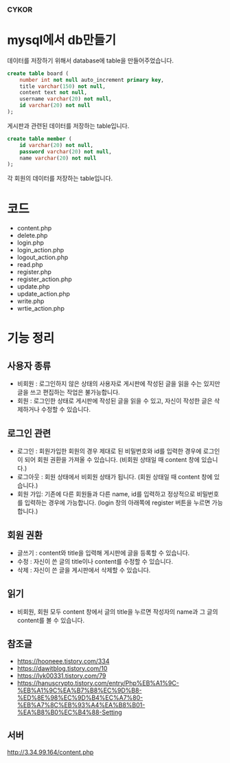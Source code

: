 ### CYKOR
# mysql에서 db만들기
데이터를 저장하기 위해서 database에 table을 만들어주었습니다.
```sql
create table board (
    number int not null auto_increment primary key,
    title varchar(150) not null,
    content text not null,
    username varchar(20) not null,
    id varchar(20) not null
);
```
게시판과 관련된 데이터를 저장하는 table입니다.

```sql
create table member (
    id varchar(20) not null,
    password varchar(20) not null,
    name varchar(20) not null
);
```
각 회원의 데이터를 저장하는 table입니다.

# 코드
- content.php
- delete.php
- login.php
- login_action.php
- logout_action.php
- read.php
- register.php
- register_action.php
- update.php
- update_action.php
- write.php
- wrtie_action.php

# 기능 정리
## 사용자 종류
- 비회원 : 로그인하지 않은 상태의 사용자로 게시판에 작성된 글을 읽을 수는 있지만 글을 쓰고 편집하는 작업은 불가능합니다.
- 회원 : 로그인한 상태로 게시판에 작성된 글을 읽을 수 있고, 자신이 작성한 글은 삭제하거나 수정할 수 있습니다.  

## 로그인 관련
- 로그인 : 회원가입한 회원의 경우 제대로 된 비밀번호와 id를 입력한 경우에 로그인이 되어 회원 권환을 가져올 수 있습니다. (비회원 상태일 때 content 창에 있습니다.)
- 로그아웃 : 회원 상태에서 비회원 상태가 됩니다. (회원 상태일 때 content 창에 있습니다.)
- 회원 가입: 기존에 다른 회원들과 다른 name, id를 입력하고 정상적으로 비밀번호를 입력하는 경우에 가능합니다. (login 창의 아래쪽에 register 버튼을 누르면 가능합니다.)

## 회원 권환
- 글쓰기 : content와 title을 입력해 게시판에 글을 등록할 수 있습니다.
- 수정 : 자신이 쓴 글의 title이나 content를 수정할 수 있습니다.
- 삭제 : 자신이 쓴 글을 게시판에서 삭제할 수 있습니다.

## 읽기
- 비회원, 회원 모두 content 창에서 글의 title을 누르면 작성자의 name과 그 글의 content를 볼 수 있습니다.

## 참조글
- https://hooneee.tistory.com/334
- https://dawitblog.tistory.com/10
- https://lyk00331.tistory.com/79
- https://hanuscrypto.tistory.com/entry/Php%EB%A1%9C-%EB%A1%9C%EA%B7%B8%EC%9D%B8-%ED%8E%98%EC%9D%B4%EC%A7%80-%EB%A7%8C%EB%93%A4%EA%B8%B01-%EA%B8%B0%EC%B4%88-Setting

## 서버
http://3.34.99.164/content.php
